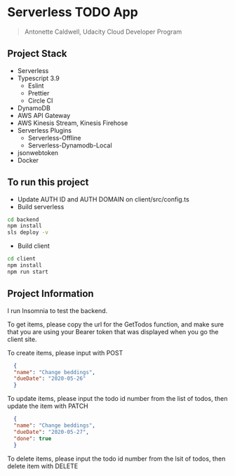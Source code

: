 # Serverless TODO App

> Antonette Caldwell, Udacity Cloud Developer Program

## Project Stack

* Serverless
* Typescript 3.9
  * Eslint
  * Prettier
  * Circle CI
* DynamoDB
* AWS API Gateway
* AWS Kinesis Stream, Kinesis Firehose
* Serverless Plugins
  * Serverless-Offline
  * Serverless-Dynamodb-Local
* jsonwebtoken
* Docker

## To run this project

* Update AUTH ID and AUTH DOMAIN on client/src/config.ts
* Build serverless

```bash
cd backend
npm install
sls deploy -v
```

* Build client

```bash
cd client
npm install
npm run start
```

## Project Information

I run Insomnia to test the backend.

To get items, please copy the url for the GetTodos function, and make sure that you are using your Bearer token that was displayed when you go the client site.

To create items, please input with POST

```json
  {
  "name": "Change beddings",
  "dueDate": "2020-05-26"
  }
```

To update items, please input the todo id number from the list of todos, then update the item with PATCH

```json
  {
  "name": "Change beddings",
  "dueDate": "2020-05-27",
  "done": true
  }
```

To delete items, please input the todo id number from the lsit of todos, then delete item with DELETE
